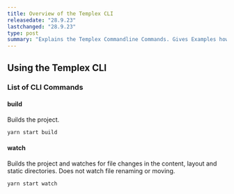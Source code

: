 ```yaml
---
title: Overview of the Templex CLI
releasedate: "28.9.23"
lastchanged: "28.9.23"
type: post
summary: "Explains the Templex Commandline Commands. Gives Examples how and when to use it. Is a concise overview."
---
```


## Using the Templex CLI

### List of CLI Commands

#### build

Builds the project.

```sh
yarn start build
```

#### watch

Builds the project and watches for file changes in the content, layout
and static directories. Does not watch file renaming or moving.

```sh
yarn start watch
```
